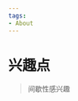 ```yaml
---
tags:
- About
---
```



# 兴趣点
> 间歇性感兴趣


<style type="text/css">
.row {
  display: flex;
  flex-wrap: wrap;
  padding: 0px 0px;
  width: 96%;
}

.column {
  flex: 16%;
  padding: 5px 10px;
}

.column img {
  margin-top: 10px;
  vertical-align: middle;
}
</style>

<div id="container" class="row">
</div>

<script type="text/javascript">
const names = [
['3b1b', 'typescript', 'ubuntu', 'vscode', 'vue'],
['anaconda', 'android', 'css', 'django', 'docker'],
['git', 'github', 'hadoop', 'java', 'javascript'],
['jupyter', 'latex', 'markdown', 'matlab', 'mysql'],
['pytorch', 'qbittorrent', 'Rlogo', 'sas', 'sklearn'],
['node', 'numpy', 'pandas', 'plex', 'python']
]

const urls = [
['https://github.com/3b1b/manim', 'https://www.typescriptlang.org/', 'https://ubuntu.com/', 'https://code.visualstudio.com/', 'https://cn.vuejs.org/'],
['https://www.anaconda.com/', 'https://www.android.com/', 'https://en.wikipedia.org/wiki/CSS', 'https://www.djangoproject.com/', 'https://www.docker.com/'],
['https://git-scm.com/', 'https://github.com/', 'https://hadoop.apache.org/', 'https://www.java.com/', 'https://www.javascript.com/'],
['https://jupyter.org/', 'https://www.latex-project.org/', 'https://www.markdownguide.org/', 'https://www.mathworks.com/products/matlab.html', 'https://www.mysql.com/'],
['https://pytorch.org/', 'https://www.qbittorrent.org/', 'https://www.r-project.org/', 'https://www.sas.com/', 'https://scikit-learn.org/'],
['https://nodejs.org/', 'https://numpy.org/', 'https://pandas.pydata.org/', 'https://www.plex.tv/', 'https://www.python.org/']
]
for (var i = names.length - 1; i >= 0; i--) {
    // 每一列都是一个div
    var div_column = document.createElement('div');
    div_column.classList.add('column')
    for (var j = names[i].length - 1; j >= 0; j--) {
        // 里面包裹着若干个链接
        // 每个链接包着一个svg图片
        var url_tmp = document.createElement('a')
        var img_tmp = document.createElement('img');
        url_tmp.href = urls[i][j]
        url_tmp.alt = names[i][j]
        url_tmp.target = urls[i][j]
        img_tmp.src = "/About/assets/" + names[i][j] + ".svg"
        url_tmp.appendChild(img_tmp)
        div_column.appendChild(url_tmp)
    }
    document.getElementById('container').appendChild(div_column)
}
</script>
